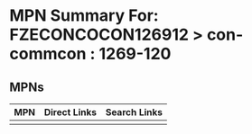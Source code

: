 



# MPN Summary For: FZECONCOCON126912 > con-commcon : 1269-120

## MPNs
  

|MPN|Direct Links|Search Links|
| :--- | :--- | :--- |
||||
